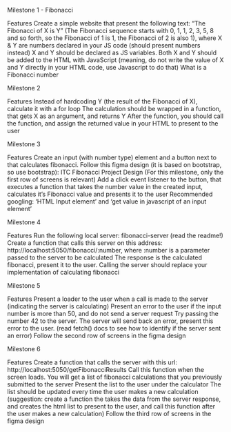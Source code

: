 Milestone 1 - Fibonacci
 
Features
Create a simple website that present the following text: “The Fibonacci of X is Y” (The Fibonacci sequence starts with 0, 1, 1, 2, 3, 5, 8 and so forth, so the Fibonacci of  1 is 1, the Fibonacci of 2 is also 1), where X & Y are numbers declared in your JS code (should present numbers instead)
X and Y should be declared as JS variables. Both X and Y should be added to the HTML with JavaScript (meaning, do not write the value of X and Y directly in your HTML code, use Javascript to do that)
What is a Fibonacci number
 
Milestone 2
 
Features
Instead of hardcoding Y (the result of the Fibonacci of X), calculate it with a for loop
The calculation should be wrapped in a function, that gets X as an argument, and returns Y
After the function, you should call the function, and assign the returned value in your HTML to present to the user

 
 
Milestone 3
 
Features
Create an input (with number type) element and a button next to that calculates fibonacci.
Follow this figma design (it is based on bootstrap, so use bootstrap): ITC Fibonacci Project Design  (For this milestone, only the first row of screens is relevant)
Add a click event listener to the button, that executes a function that takes the number value in the created input, calculates it’s Fibonacci value and presents it to the user
Recommended googling: ‘HTML Input element’ and ‘get value in javascript of an input element’


Milestone 4

Features
Run the following local server: fibonacci-server (read the readme!)
Create a function that calls this server on this address: http://localhost:5050/fibonacci/:number, where :number is a parameter passed to the server to be calculated
The response is the calculated fibonacci, present it to the user.
Calling the server should replace your implementation of calculating fibonacci


Milestone 5

Features
Present a loader to the user when a call is made to the server (indicating the server is calculating)
Present an error to the user if the input number is more than 50, and do not send a server request
Try passing the number 42 to the server. The server will send back an error, present this error to the user. (read fetch() docs to see how to identify if the server sent an error)
Follow the second row of screens in the figma design

Milestone 6

Features
Create a function that calls the server with this url: http://localhost:5050/getFibonacciResults 
Call this function when the screen loads. You will get a list of fibonacci calculations that you previously submitted to the server
Present the list to the user under the calculator
The list should be updated every time the user makes a new calculation (suggestion: create a function the takes the data from the server response, and creates the html list to present to the user, and call this function after the user makes a new calculation)
Follow the third row of screens in the figma design
